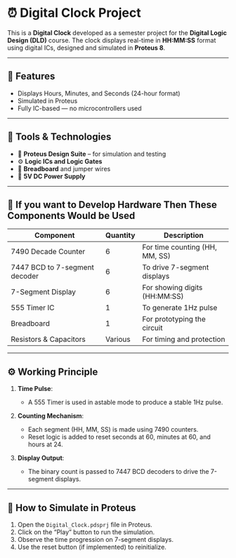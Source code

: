 # ⏰ Digital Clock Project

This is a **Digital Clock** developed as a semester project for the **Digital Logic Design (DLD)** course. The clock displays real-time in **HH:MM:SS** format using digital ICs, designed and simulated in **Proteus 8**.

---

## 📌 Features

- Displays Hours, Minutes, and Seconds (24-hour format)
- Simulated in Proteus
- Fully IC-based — no microcontrollers used

---

## 🔧 Tools & Technologies

- 🧪 **Proteus Design Suite** – for simulation and testing
- ⚙️ **Logic ICs and Logic Gates**
- 🧰 **Breadboard** and jumper wires
- 🔋 **5V DC Power Supply**

---

## 🔌 If you want to Develop Hardware Then These Components Would be Used

| Component           | Quantity | Description                              |
|--------------------|----------|------------------------------------------|
| 7490 Decade Counter| 6        | For time counting (HH, MM, SS)           |
| 7447 BCD to 7-segment decoder | 6 | To drive 7-segment displays              |
| 7-Segment Display  | 6        | For showing digits (HH:MM:SS)            |
| 555 Timer IC       | 1        | To generate 1Hz pulse                    |
| Breadboard         | 1        | For prototyping the circuit              |
| Resistors & Capacitors | Various | For timing and protection               |

---

## ⚙️ Working Principle

1. **Time Pulse**:
   - A 555 Timer is used in astable mode to produce a stable 1Hz pulse.

2. **Counting Mechanism**:
   - Each segment (HH, MM, SS) is made using 7490 counters.
   - Reset logic is added to reset seconds at 60, minutes at 60, and hours at 24.

3. **Display Output**:
   - The binary count is passed to 7447 BCD decoders to drive the 7-segment displays.

---


## 🧪 How to Simulate in Proteus

1. Open the `Digital_Clock.pdsprj` file in Proteus.
2. Click on the “Play” button to run the simulation.
3. Observe the time progression on 7-segment displays.
4. Use the reset button (if implemented) to reinitialize.


